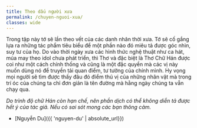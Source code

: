 ```yaml
---
title: Theo dấu người xưa
permalink: /chuyen-nguoi-xua/
classes: wide
---
```


Trong tập này tớ sẽ lần theo vết của các danh nhân thời xưa. Tớ sẽ cố gắng lựa ra những tác phẩm tiêu biểu để một phần nào đó miêu tả được góc nhìn, suy tư của họ. Do vào thời ngày xưa các hình thức nghệ thuật như ca hát, múa may theo idol chưa phát triển, thì Thơ và đặc biệt là Thơ Chữ Hán được coi như một cách chính thống và cũng là một đặc quyền mà các vị này muốn dùng nó để truyền tải quan điểm, tư tưởng của chính mình. Hy vọng mọi người sẽ tìm được thấy đâu đó điểm thú vị của những nhân vật mà trong trí óc của chúng ta chỉ đơn giản là tên đường mà hằng ngày chúng ta vẫn chạy qua.

*Do trình độ chữ Hán còn hạn chế, nên phần dịch có thể không diễn tả được hết ý của tác giả. Nếu có sai sót mong các bạn thông cảm.*

- [Nguyễn Du]({{ 'nguyen-du' | absolute_url}})